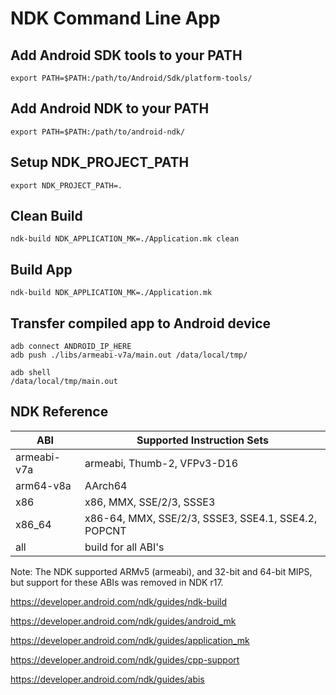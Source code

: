 # NDK Command Line App

## Add Android SDK tools to your PATH
```
export PATH=$PATH:/path/to/Android/Sdk/platform-tools/
```

## Add Android NDK to your PATH
```
export PATH=$PATH:/path/to/android-ndk/
```

## Setup NDK_PROJECT_PATH
```
export NDK_PROJECT_PATH=.
```

## Clean Build
```
ndk-build NDK_APPLICATION_MK=./Application.mk clean
```

## Build App
```
ndk-build NDK_APPLICATION_MK=./Application.mk
```

## Transfer compiled app to Android device
```
adb connect ANDROID_IP_HERE
adb push ./libs/armeabi-v7a/main.out /data/local/tmp/

adb shell
/data/local/tmp/main.out
```

## NDK Reference

ABI | Supported Instruction Sets
----|------------------------------------------------------
armeabi-v7a | armeabi, Thumb-2, VFPv3-D16
arm64-v8a   | AArch64
x86         | x86, MMX, SSE/2/3, SSSE3
x86_64      | x86-64, MMX, SSE/2/3, SSSE3, SSE4.1, SSE4.2, POPCNT
all         | build for all ABI's

Note: The NDK supported ARMv5 (armeabi), and 32-bit and 64-bit MIPS, but support for these ABIs was removed in NDK r17.

https://developer.android.com/ndk/guides/ndk-build

https://developer.android.com/ndk/guides/android_mk

https://developer.android.com/ndk/guides/application_mk

https://developer.android.com/ndk/guides/cpp-support

https://developer.android.com/ndk/guides/abis
